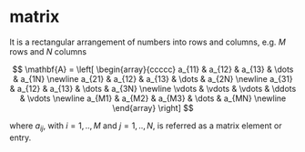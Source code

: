 # matrix
It is a rectangular arrangement of numbers into rows and columns, e.g. $M$ rows and $N$ columns

$$
\mathbf{A} = \left[
\begin{array}{ccccc}
a_{11} & a_{12} & a_{13} & \dots & a_{1N} \newline
a_{21} & a_{12} & a_{13} & \dots & a_{2N} \newline
a_{31} & a_{12} & a_{13} & \dots & a_{3N} \newline
\vdots & \vdots & \vdots & \ddots & \vdots \newline
a_{M1} & a_{M2} & a_{M3} & \dots & a_{MN} \newline
\end{array}
\right]
$$

where $a_{ij}$, with $i = 1, .., M$ and $j = 1, .., N$, is referred as a matrix element or entry.
